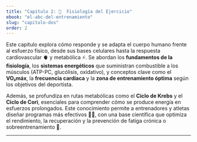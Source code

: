 ```yaml
---
title: "Capítulo 2: 🧬  Fisiología del Ejercicio"
ebook: "el-abc-del-entrenamiento"
slug: "capitulo-dos"
order: 2
---
```


Este capítulo explora cómo responde y se adapta el cuerpo humano frente al esfuerzo físico, desde sus bases celulares hasta la respuesta cardiovascular 🫀 y metabólica ⚡. Se abordan los **fundamentos de la fisiología**, los **sistemas energéticos** que suministran combustible a los músculos (ATP-PC, glucólisis, oxidativo), y conceptos clave como el **VO₂máx**, la **frecuencia cardíaca** y la **zona de entrenamiento óptima** según los objetivos del deportista.

Además, se profundiza en rutas metabólicas como el **Ciclo de Krebs** y el **Ciclo de Cori**, esenciales para comprender cómo se produce energía en esfuerzos prolongados. Este conocimiento permite a entrenadores y atletas diseñar programas más efectivos 🏋️‍♂️, con una base científica que optimiza el rendimiento, la recuperación y la prevención de fatiga crónica o sobreentrenamiento 🧠.

---

